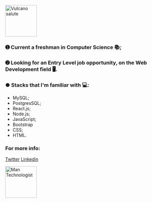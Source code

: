 <p align="left">
   <img src="https://emojipedia-us.s3.dualstack.us-west-1.amazonaws.com/thumbs/240/apple/237/raised-hand-with-part-between-middle-and-ring-fingers_emoji-modifier-fitzpatrick-type-5_1f596-1f3fe_1f3fe.png" alt="Vulcano salute" border="0" width="100">
</p>


### ➊ Current a freshman in Computer Science 📚; 

### ➋ Looking for an Entry Level job opportunity, on the Web Development field 🖥.

### ● Stacks that I'm familiar with 💻:

- MySQL;
- PostgresSQL;
- React.js;
- Node.js;
- JavaScript;
- Bootstrap
- CSS;
- HTML.

### For more info:

[Twitter](https://twitter.com/LeonNimoy)
[Linkedin](https://www.linkedin.com/in/leonardo-mateus-208084146/)


<p align="left">
   <img src="https://emojipedia-us.s3.dualstack.us-west-1.amazonaws.com/thumbs/320/joypixels/257/man-technologist-medium-dark-skin-tone_1f468-1f3fe-200d-1f4bb.png" alt="Man Technologist" border="0" width="100">
</p>
